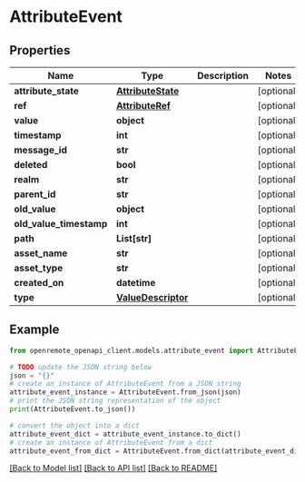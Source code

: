 # AttributeEvent


## Properties

Name | Type | Description | Notes
------------ | ------------- | ------------- | -------------
**attribute_state** | [**AttributeState**](AttributeState.md) |  | [optional] 
**ref** | [**AttributeRef**](AttributeRef.md) |  | [optional] 
**value** | **object** |  | [optional] 
**timestamp** | **int** |  | [optional] 
**message_id** | **str** |  | [optional] 
**deleted** | **bool** |  | [optional] 
**realm** | **str** |  | [optional] 
**parent_id** | **str** |  | [optional] 
**old_value** | **object** |  | [optional] 
**old_value_timestamp** | **int** |  | [optional] 
**path** | **List[str]** |  | [optional] 
**asset_name** | **str** |  | [optional] 
**asset_type** | **str** |  | [optional] 
**created_on** | **datetime** |  | [optional] 
**type** | [**ValueDescriptor**](ValueDescriptor.md) |  | [optional] 

## Example

```python
from openremote_openapi_client.models.attribute_event import AttributeEvent

# TODO update the JSON string below
json = "{}"
# create an instance of AttributeEvent from a JSON string
attribute_event_instance = AttributeEvent.from_json(json)
# print the JSON string representation of the object
print(AttributeEvent.to_json())

# convert the object into a dict
attribute_event_dict = attribute_event_instance.to_dict()
# create an instance of AttributeEvent from a dict
attribute_event_from_dict = AttributeEvent.from_dict(attribute_event_dict)
```
[[Back to Model list]](../README.md#documentation-for-models) [[Back to API list]](../README.md#documentation-for-api-endpoints) [[Back to README]](../README.md)


